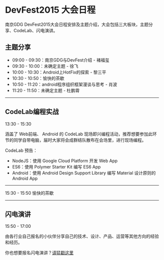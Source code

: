 # DevFest2015 大会日程

南京GDG DevFest2015大会日程安排及主题介绍，大会包括三大板块，主题分享、CodeLab、闪电演讲。

## 主题分享

- 09:00 - 09:30：南京GDG与DevFest介绍 - 褚福玺
- 09:30 - 10:00：未确定主题 - 徐飞
- 10:00 - 10:30：Android上HotFix的探索 - 黎三平
- 10:30 - 10:50：愉快的茶歇
- 10:50 - 11:20：android程序组织框架漫谈与思考 - 肖波
- 11:20 - 11:50：未确定主题 - 杜鹏霄
---

## CodeLab编程实战

13:30 - 15:30

涵盖了 Web前端、 Android 的 CodeLab 现场即兴编程活动，推荐想要参加此环节的同学自带电脑，届时大家将会成群结队散布在会场里，进行现场编程。

CodeLab 预告：
- NodeJS：使用 Google Cloud Platform 开发 Web App
- ES6：使用 Polymer Starter Kit 编写 ES6 App
- Android：使用 Android Design Support Library 编写 Material 设计原则的 Android App

---

15:30 - 15:50 愉快的茶歇

---

## 闪电演讲

15:50 - 17:00

由各行业自己报名的小伙伴分享自己的技术、设计、产品、运营等其他方向的经验和经历。

你也想要报名闪电演讲？[请猛戳这里](#!/blog/call-for-speakers)

